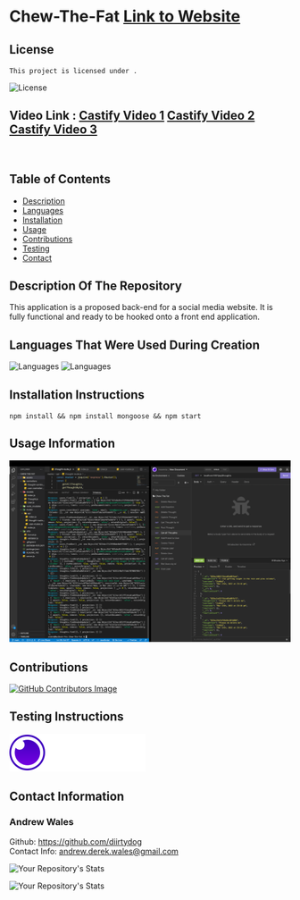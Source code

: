 # Chew-The-Fat  [Link to Website](https://github.com/diirtydog/Chew-The-Fat)
  ## License
    This project is licensed under .
  ![License](https://img.shields.io/badge/License--blue.svg)

  ## Video Link : [Castify Video 1](https://drive.google.com/file/d/1GZYT2yncdbhZvzJsh3jjzNlrOCzAkVt9/view) [Castify Video 2](https://drive.google.com/file/d/1lcCIZUY3JyMIoEw1GXrH6p6RipkXKfvd/view) [Castify Video 3](https://drive.google.com/file/d/1kfn15XeL5G8F2SSBJFQcJtWsFU69t5Mm/view)
  <img src="assets/third and final video for chew the fat.gif" alt="">

  ## Table of Contents
  - [Description](#description-of-the-repository)
  - [Languages](#languages-that-were-used-during-creation)
  - [Installation](#installation-instructions)
  - [Usage](#usage-information)
  - [Contributions](#contributions)
  - [Testing](#testing-instructions)
  - [Contact](#contact-information)

  ## Description Of The Repository
  This application is a proposed back-end for a social media website. It is fully functional and ready to be hooked onto a front end application.
  ## Languages That Were Used During Creation
  ![Languages](https://img.shields.io/badge/Backend-Bandit-green)
  ![Languages](https://img.shields.io/badge/JavaScript-Master-blue)
  ## Installation Instructions
  ```
  npm install && npm install mongoose && npm start
  ```
  ## Usage Information
  
  <img src="assets/Screen Shot 2022-03-16 at 12.34.55.png" alt="Magic">

  ## Contributions
  [![GitHub Contributors Image](https://contrib.rocks/image?repo=diirtydog/Chew-The-Fat)](https://github.com/diirtydog/Chew-The-Fat)
  ## Testing Instructions
  [![Insomnia](assets/real-insomnia-logo.svg)](https://insomnia.rest/)
  ## Contact Information
  ### Andrew Wales   
  Github: https://github.com/diirtydog   
  Contact Info: andrew.derek.wales@gmail.com


  ![Your Repository's Stats](https://github-readme-stats.vercel.app/api/top-langs/?username=diirtydog&theme=blue-green)


  ![Your Repository's Stats](https://github-readme-stats.vercel.app/api?username=diirtydog&show_icons=true)



